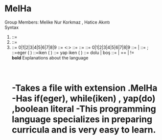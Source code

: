 # MelHa
Group Members: Melike Nur Korkmaz , Hatice Akıntı <br>
      Syntax <br>
 1. <derslik>             ::= <letter> <classrooomnumber> <br>
 2. <classroomnumber>     ::= <digit> <digit> <digit>
 3. <digit>               ::= 0|1|2|3|4|5|6|7|8|9
 <saat>                ::= <minutes> <:> <seconds>
 <minutes>             ::= <digit> <digit>
 <seconds>             ::= <digit> <digit>
 <digit>               ::= 0|1|2|3|4|5|6|7|8|9
 <char>                ::= <letter>  |  <digit>
 <empty statement>     ::= ;
 <eger>                ::=eger ( <expression> ) <statement>
 <iken statement>      ::=iken ( <expression> ) <statement>
 <yap  statement>      ::= yap <statement> iken (<expression> )
 <boolean literal>     ::= dolu | boş
<equality expression> ::= <relational expression> | <equality expression> == <relational expression> | <equality expression> != <relational expression> <br>
  **bold** Explanations about the language <h1> <br> 
  -Takes a file with extension .MelHa
  -Has if(eger), while(iken) , yap(do) ,boolean literal
  -This programming language specializes in preparing curricula and is very easy to learn.
